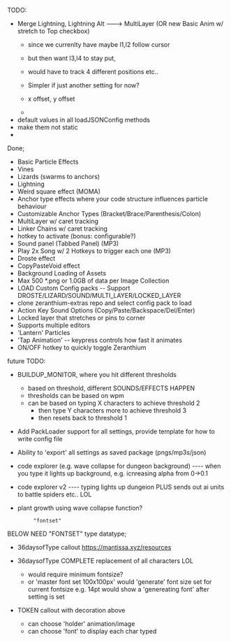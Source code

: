 

TODO: 

- Merge Lightning, Lightning Alt  ---> MultiLayer
 (OR new Basic Anim w/ stretch to Top checkbox)
  - since we currenlty have maybe l1,l2 follow cursor
  - but then want l3,l4 to stay put,
  - would have to track 4 different positions etc..
  - Simpler if just another setting for now?
  
  - x offset, y offset
  - 
- default values in all loadJSONConfig methods
- make them not static
- 


Done;
- Basic Particle Effects
- Vines
- Lizards (swarms to anchors)
- Lightning 
- Weird square effect (MOMA)
- Anchor type effects where your code structure influences particle behaviour
- Customizable Anchor Types (Bracket/Brace/Parenthesis/Colon)
- MultiLayer w/ caret tracking
- Linker Chains w/ caret tracking
- hotkey to activate (bonus: configurable?)
- Sound panel (Tabbed Panel)  (MP3)
- Play 2x Song w/ 2 Hotkeys to trigger each one (MP3)
- Droste effect
- CopyPasteVoid effect
- Background Loading of Assets
- Max 500 *.png or 1.0GB of data per Image Collection
- LOAD Custom Config packs -- Support DROSTE/LIZARD/SOUND/MULTI_LAYER/LOCKED_LAYER
- clone zeranthium-extras repo and select config pack to load
- Action Key Sound Options (Copy/Paste/Backspace/Del/Enter) 
- Locked layer that stretches or pins to corner
- Supports multiple editors
- 'Lantern' Particles
- 'Tap Animation' -- keypress controls how fast it animates
- ON/OFF hotkey to quickly toggle Zeranthium      
      
future TODO:

- BUILDUP_MONITOR, where you hit different thresholds
  - based on threshold, different SOUNDS/EFFECTS HAPPEN
  - thresholds can be based on wpm
  - can be based on typing X characters to achieve threshold 2
     - then type Y characters more to achieve threshold 3
     - then resets back to threshold 1  

- Add PackLoader support for all settings, provide template for how to write config file
- Ability to 'export' all settings as saved package (pngs/mp3s/json)

- code explorer (e.g. wave collapse for dungeon background)
---- when you type it lights up background, e.g. icnreasing alpha from 0->0.1

- code explorer v2 
---- typing lights up dungeion PLUS sends out ai units to battle spiders etc.. LOL
 
- plant growth using wave collapse function?


           "fontset"
BELOW NEED "FONTSET" type datatype;      
  
- 36daysofType callout https://mantissa.xyz/resources
- 36daysofType COMPLETE replacement of all characters LOL
   - would require minimum fontsize?
   - or 'master font set 100x100px' would 'generate' font
   size set for current fontsize e.g. 14pt
   would show a 'genereating font' after setting is set

- TOKEN callout with decoration above
  - can choose 'holder' animation/image
  - can choose 'font' to display each char typed
